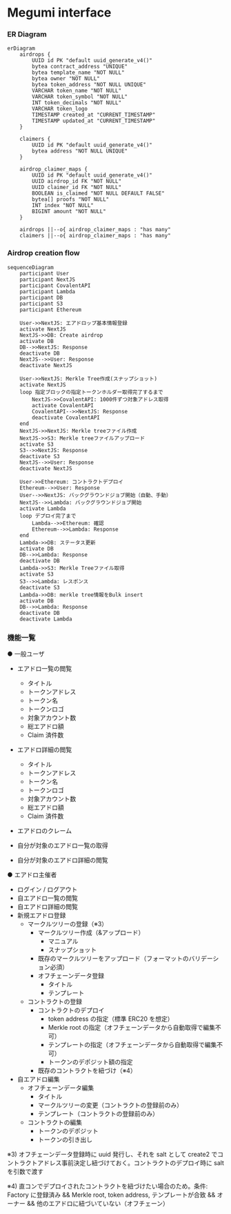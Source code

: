 # Megumi interface

### ER Diagram

```mermaid
erDiagram
    airdrops {
        UUID id PK "default uuid_generate_v4()"
        bytea contract_address "UNIQUE"
        bytea template_name "NOT NULL"
        bytea owner "NOT NULL"
        bytea token_address "NOT NULL UNIQUE"
        VARCHAR token_name "NOT NULL"
        VARCHAR token_symbol "NOT NULL"
        INT token_decimals "NOT NULL"
        VARCHAR token_logo
        TIMESTAMP created_at "CURRENT_TIMESTAMP"
        TIMESTAMP updated_at "CURRENT_TIMESTAMP"
    }

    claimers {
        UUID id PK "default uuid_generate_v4()"
        bytea address "NOT NULL UNIQUE"
    }

    airdrop_claimer_maps {
        UUID id PK "default uuid_generate_v4()"
        UUID airdrop_id FK "NOT NULL"
        UUID claimer_id FK "NOT NULL"
        BOOLEAN is_claimed "NOT NULL DEFAULT FALSE"
        bytea[] proofs "NOT NULL"
        INT index "NOT NULL"
        BIGINT amount "NOT NULL"
    }

    airdrops ||--o{ airdrop_claimer_maps : "has many"
    claimers ||--o{ airdrop_claimer_maps : "has many"

```

### Airdrop creation flow

```mermaid
sequenceDiagram
    participant User
    participant NextJS
    participant CovalentAPI
    participant Lambda
    participant DB
    participant S3
    participant Ethereum

    User->>NextJS: エアドロップ基本情報登録
    activate NextJS
    NextJS->>DB: Create airdrop
    activate DB
    DB-->>NextJS: Response
    deactivate DB
    NextJS-->>User: Response
    deactivate NextJS

    User->>NextJS: Merkle Tree作成(スナップショット)
    activate NextJS
    loop 指定ブロックの指定トークンホルダー取得完了するまで
        NextJS->>CovalentAPI: 1000件ずつ対象アドレス取得
        activate CovalentAPI
        CovalentAPI-->>NextJS: Response
        deactivate CovalentAPI
    end
    NextJS->>NextJS: Merkle treeファイル作成
    NextJS->>S3: Merkle treeファイルアップロード
    activate S3
    S3-->>NextJS: Response
    deactivate S3
    NextJS-->>User: Response
    deactivate NextJS

    User->>Ethereum: コントラクトデプロイ
    Ethereum-->>User: Response
    User-->>NextJS: バックグラウンドジョブ開始（自動、手動）
    NextJS-->>Lambda: バックグラウンドジョブ開始
    activate Lambda
    loop デプロイ完了まで
        Lambda-->>Ethereum: 確認
        Ethereum-->>Lambda: Response
    end
    Lambda->>DB: ステータス更新
    activate DB
    DB-->>Lambda: Response
    deactivate DB
    Lambda->>S3: Merkle Treeファイル取得
    activate S3
    S3-->>Lambda: レスポンス
    deactivate S3
    Lambda->>DB: merkle tree情報をBulk insert
    activate DB
    DB-->>Lambda: Response
    deactivate DB
    deactivate Lambda
```

### 機能一覧

● 一般ユーザ

- エアドロ一覧の閲覧

  - タイトル
  - トークンアドレス
  - トークン名
  - トークンロゴ
  - 対象アカウント数
  - 総エアドロ額
  - Claim 済件数

- エアドロ詳細の閲覧

  - タイトル
  - トークンアドレス
  - トークン名
  - トークンロゴ
  - 対象アカウント数
  - 総エアドロ額
  - Claim 済件数

- エアドロのクレーム
- 自分が対象のエアドロ一覧の取得
- 自分が対象のエアドロ詳細の閲覧

● エアドロ主催者

- ログイン / ログアウト
- 自エアドロ一覧の閲覧
- 自エアドロ詳細の閲覧
- 新規エアドロ登録
  - マークルツリーの登録（※3）
    - マークルツリー作成（&アップロード）
      - マニュアル
      - スナップショット
    - 既存のマークルツリーをアップロード（フォーマットのバリデーション必須）
    - オフチェーンデータ登録
      - タイトル
      - テンプレート
  - コントラクトの登録
    - コントラクトのデプロイ
      - token address の指定（標準 ERC20 を想定）
      - Merkle root の指定（オフチェーンデータから自動取得で編集不可）
      - テンプレートの指定（オフチェーンデータから自動取得で編集不可）
      - トークンのデポジット額の指定
    - 既存のコントラクトを紐づけ（※4）
- 自エアドロ編集
  - オフチェーンデータ編集
    - タイトル
    - マークルツリーの変更（コントラクトの登録前のみ）
    - テンプレート（コントラクトの登録前のみ）
  - コントラクトの編集
    - トークンのデポジット
    - トークンの引き出し

※3) オフチェーンデータ登録時に uuid 発行し、それを salt として create2 でコントラクトアドレス事前決定し紐づけておく。コントラクトのデプロイ時に salt を引数で渡す

※4) 直コンでデプロイされたコントラクトを紐づけたい場合のため。条件: Factory に登録済み && Merkle root, token address, テンプレートが合致 && オーナー && 他のエアドロに紐づいていない（オフチェーン）
